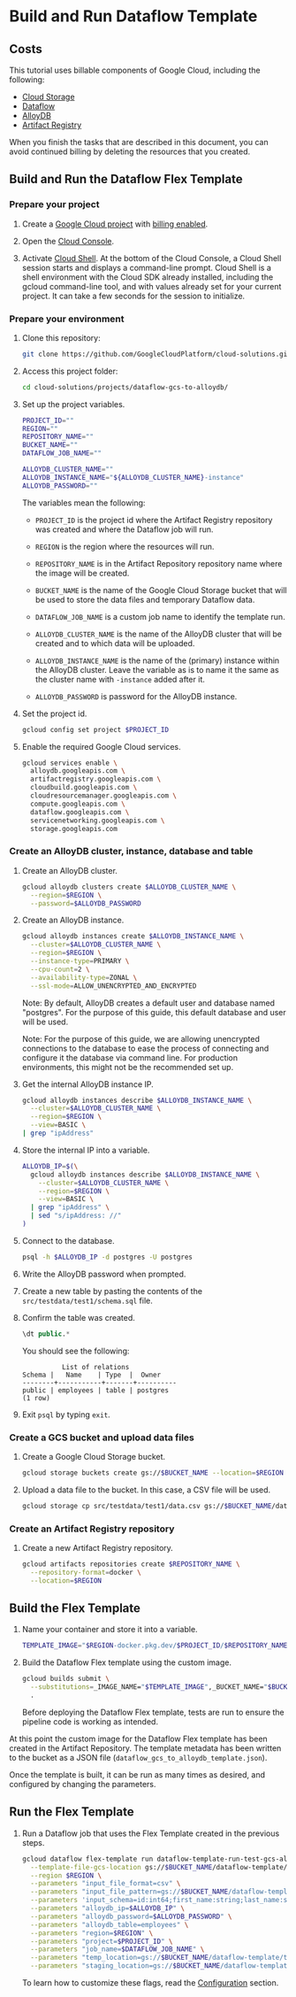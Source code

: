 # Build and Run Dataflow Template

## Costs

This tutorial uses billable components of Google Cloud, including the following:

- [Cloud Storage](https://cloud.google.com/storage/pricing)
- [Dataflow](https://cloud.google.com/dataflow/pricing)
- [AlloyDB](https://cloud.google.com/alloydb/pricing)
- [Artifact Registry](https://cloud.google.com/artifact-registry/pricing)

When you finish the tasks that are described in this document, you can avoid
continued billing by deleting the resources that you created.

## Build and Run the Dataflow Flex Template

### Prepare your project

1.  Create a
    [Google Cloud project](https://console.cloud.google.com/projectselector2/home/dashboard)
    with
    [billing enabled](https://support.google.com/cloud/answer/6293499#enable-billing).

1.  Open the [Cloud Console](https://console.cloud.google.com/).

1.  Activate [Cloud Shell](https://console.cloud.google.com/?cloudshell=true).
    At the bottom of the Cloud Console, a Cloud Shell session starts and
    displays a command-line prompt. Cloud Shell is a shell environment with the
    Cloud SDK already installed, including the gcloud command-line tool, and
    with values already set for your current project. It can take a few seconds
    for the session to initialize.

### Prepare your environment

1.  Clone this repository:

    ```bash
    git clone https://github.com/GoogleCloudPlatform/cloud-solutions.git
    ```

1.  Access this project folder:

    ```bash
    cd cloud-solutions/projects/dataflow-gcs-to-alloydb/
    ```

1.  Set up the project variables.

    ```bash
    PROJECT_ID=""
    REGION=""
    REPOSITORY_NAME=""
    BUCKET_NAME=""
    DATAFLOW_JOB_NAME=""

    ALLOYDB_CLUSTER_NAME=""
    ALLOYDB_INSTANCE_NAME="${ALLOYDB_CLUSTER_NAME}-instance"
    ALLOYDB_PASSWORD=""
    ```

    The variables mean the following:

    - `PROJECT_ID` is the project id where the Artifact Registry repository was
      created and where the Dataflow job will run.

    - `REGION` is the region where the resources will run.

    - `REPOSITORY_NAME` is in the Artifact Repository repository name where the
      image will be created.

    - `BUCKET_NAME` is the name of the Google Cloud Storage bucket that will be
      used to store the data files and temporary Dataflow data.

    - `DATAFLOW_JOB_NAME` is a custom job name to identify the template run.

    - `ALLOYDB_CLUSTER_NAME` is the name of the AlloyDB cluster that will be
      created and to which data will be uploaded.

    - `ALLOYDB_INSTANCE_NAME` is the name of the (primary) instance within the
      AlloyDB cluster. Leave the variable as is to name it the same as the
      cluster name with `-instance` added after it.

    - `ALLOYDB_PASSWORD` is password for the AlloyDB instance.

1.  Set the project id.

    ```bash
    gcloud config set project $PROJECT_ID
    ```

1.  Enable the required Google Cloud services.

    ```bash
    gcloud services enable \
      alloydb.googleapis.com \
      artifactregistry.googleapis.com \
      cloudbuild.googleapis.com \
      cloudresourcemanager.googleapis.com \
      compute.googleapis.com \
      dataflow.googleapis.com \
      servicenetworking.googleapis.com \
      storage.googleapis.com
    ```

### Create an AlloyDB cluster, instance, database and table

1.  Create an AlloyDB cluster.

    ```bash
    gcloud alloydb clusters create $ALLOYDB_CLUSTER_NAME \
      --region=$REGION \
      --password=$ALLOYDB_PASSWORD
    ```

1.  Create an AlloyDB instance.

    ```bash
    gcloud alloydb instances create $ALLOYDB_INSTANCE_NAME \
      --cluster=$ALLOYDB_CLUSTER_NAME \
      --region=$REGION \
      --instance-type=PRIMARY \
      --cpu-count=2 \
      --availability-type=ZONAL \
      --ssl-mode=ALLOW_UNENCRYPTED_AND_ENCRYPTED
    ```

    Note: By default, AlloyDB creates a default user and database named
    "postgres". For the purpose of this guide, this default database and user
    will be used.

    Note: For the purpose of this guide, we are allowing unencrypted connections
    to the database to ease the process of connecting and configure it the
    database via command line. For production environments, this might not be
    the recommended set up.

1.  Get the internal AlloyDB instance IP.

    ```bash
    gcloud alloydb instances describe $ALLOYDB_INSTANCE_NAME \
      --cluster=$ALLOYDB_CLUSTER_NAME \
      --region=$REGION \
      --view=BASIC \
    | grep "ipAddress"
    ```

1.  Store the internal IP into a variable.

    ```bash
    ALLOYDB_IP=$(\
      gcloud alloydb instances describe $ALLOYDB_INSTANCE_NAME \
        --cluster=$ALLOYDB_CLUSTER_NAME \
        --region=$REGION \
        --view=BASIC \
      | grep "ipAddress" \
      | sed "s/ipAddress: //"
    )
    ```

1.  Connect to the database.

    ```bash
    psql -h $ALLOYDB_IP -d postgres -U postgres
    ```

1.  Write the AlloyDB password when prompted.

1.  Create a new table by pasting the contents of the
    `src/testdata/test1/schema.sql` file.

1.  Confirm the table was created.

    ```sql
    \dt public.*
    ```

    You should see the following:

    ```text
              List of relations
    Schema |   Name    | Type  |  Owner
    --------+-----------+-------+----------
    public | employees | table | postgres
    (1 row)
    ```

1.  Exit `psql` by typing `exit`.

### Create a GCS bucket and upload data files

1.  Create a Google Cloud Storage bucket.

    ```bash
    gcloud storage buckets create gs://$BUCKET_NAME --location=$REGION
    ```

1.  Upload a data file to the bucket. In this case, a CSV file will be used.

    ```bash
    gcloud storage cp src/testdata/test1/data.csv gs://$BUCKET_NAME/dataflow-template/data.csv
    ```

### Create an Artifact Registry repository

1.  Create a new Artifact Registry repository.

    ```bash
    gcloud artifacts repositories create $REPOSITORY_NAME \
      --repository-format=docker \
      --location=$REGION
    ```

## Build the Flex Template

1.  Name your container and store it into a variable.

    ```bash
    TEMPLATE_IMAGE="$REGION-docker.pkg.dev/$PROJECT_ID/$REPOSITORY_NAME/dataflow-template-gcs-to-alloydb-$(date +%s):latest"
    ```

1.  Build the Dataflow Flex template using the custom image.

    ```bash
    gcloud builds submit \
      --substitutions=_IMAGE_NAME="$TEMPLATE_IMAGE",_BUCKET_NAME="$BUCKET_NAME" \
      .
    ```

    Before deploying the Dataflow Flex template, tests are run to ensure the
    pipeline code is working as intended.

At this point the custom image for the Dataflow Flex template has been created
in the Artifact Repository. The template metadata has been written to the bucket
as a JSON file (`dataflow_gcs_to_alloydb_template.json`).

Once the template is built, it can be run as many times as desired, and
configured by changing the parameters.

## Run the Flex Template

1.  Run a Dataflow job that uses the Flex Template created in the previous
    steps.

    ```bash
    gcloud dataflow flex-template run dataflow-template-run-test-gcs-alloydb \
      --template-file-gcs-location gs://$BUCKET_NAME/dataflow-template/dataflow_gcs_to_alloydb_template.json \
      --region $REGION \
      --parameters "input_file_format=csv" \
      --parameters "input_file_pattern=gs://$BUCKET_NAME/dataflow-template/data.csv" \
      --parameters 'input_schema=id:int64;first_name:string;last_name:string;deparment:string;salary:float;hire_date:string' \
      --parameters "alloydb_ip=$ALLOYDB_IP" \
      --parameters "alloydb_password=$ALLOYDB_PASSWORD" \
      --parameters "alloydb_table=employees" \
      --parameters "region=$REGION" \
      --parameters "project=$PROJECT_ID" \
      --parameters "job_name=$DATAFLOW_JOB_NAME" \
      --parameters "temp_location=gs://$BUCKET_NAME/dataflow-template/temp" \
      --parameters "staging_location=gs://$BUCKET_NAME/dataflow-template/staging"
    ```

    To learn how to customize these flags, read the
    [Configuration](./configuration.md) section.
